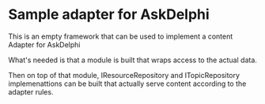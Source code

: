 # Sample adapter for AskDelphi

This is an empty framework that can be used to implement a content Adapter for AskDelphi

What's needed is that a module is built that wraps access to the actual data.

Then on top of that module, IResourceRepository and ITopicRepository implemenattions can be built that actually serve content according to the adapter rules.

